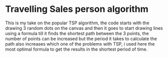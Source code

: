 <h1> Travelling Sales person algorithm</h1>

This is my take on the popular TSP algorithm, the code starts with the drawing 3 random dots on the canvas and then it goes to start drawing lines using a formula till it finds the shortest path between the 3 points, the number of points can be increased but the period it takes to calculate the path also increases which one of the problems with TSP, i used here the most optimal formula to get the results in the shortest period of time.


